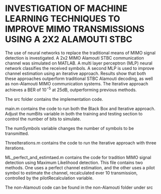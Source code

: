 # INVESTIGATION OF MACHINE LEARNING TECHNIQUES TO IMPROVE MIMO TRANSMISSIONS USING A 2X2 ALAMOUTI STBC


The use of neural networks to replace the traditional means of MIMO signal detection is investigated. A 2x2 MIMO Alamouti STBC communication channel was simulated on MATLAB. A multi layer perceptron (MLP) neural network classifies the received symbols. A second MLP is used to improve channel estimation using an iterative approach. Results show that both these approaches outperform traditional STBC Alamouti decoding, as well as non-Alamouti MIMO communication systems. The Iterative approach achieves a BER of $10^{-5}$ at 25dB, outperforming previous methods.

The src folder contains the implementation code. 

main.m contains the code to run both the Black Box and Iterative approach. 
Adjust the numBits variable in both the training and testing section to control the number of bits to simulate. 

The numSymbols variable changes the number of symbols to be transmitted. 


ThreeIterations.m contains the code to run the Iterative approach with three iterations. 

ML_perfect_and_estimtaed.m contains the code for tradition MIMO signal detection using Maximum Likelihood detection. 
This file contains two methods. One uses a perfect channel estimation, and the other uses a pilot symbol to estimate 
the channel, recalculated ever 10 transmission, controlled by the pilotRecalculation variable.


The non-Alamouti code can be found in the non-Alamouti folder under src
